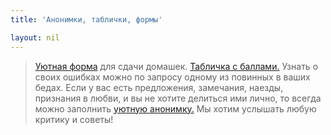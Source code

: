 ```yaml
---
title: 'Анонимки, таблички, формы'

layout: nil
---
```


> [Уютная форма](https://docs.google.com/forms/d/1NeXvF2TvweifjkZCqfyUoEI4A_TwswzSTEzgSPH6ZPU/edit) для сдачи домашек.
> [Табличка с баллами.](https://docs.google.com/spreadsheets/d/1Uj-K388K-QihQWUxpbLUI2ys37CckHB9OeUiPvLXWQg/pubhtml?gid=89783374&single=true) Узнать о своих ошибках можно по запросу одному из повинных в ваших бедах.
> Если у вас есть предложения, замечания, наезды, признания в любви, и вы не хотите делиться ими лично, то всегда можно заполнить [уютную анонимку.](https://docs.google.com/forms/d/e/1FAIpQLSfn77YbXk-hwept85Tu4y4ZZs5rtCK0kzJDeCRP08Y1_5v3dw/viewform) Мы хотим услышать любую критику и советы!